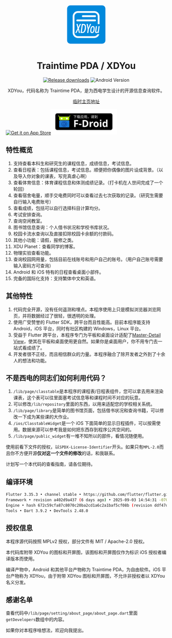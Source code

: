 <div align="center">
<img src="./assets/icon.png" style="border-radius:10px; margin:10px; width:120px" alt="XDYou">
<h1>Traintime PDA / XDYou</h1>

[![Release downloads](https://img.shields.io/github/downloads/BenderBlog/traintime_pda/total.svg)](https://GitHub.com/BenderBlog/traintime_pda/releases/) ![Android Version](https://img.shields.io/badge/Android%20API-23%2B-green)

XDYou，代码名称为 Traintime PDA，是为西电学生设计的开源信息查询软件。

[临时主页地址](https://legacy.superbart.top/xdyou.html) 
</div>

[<img src="https://developer.apple.com/assets/elements/badges/download-on-the-app-store.svg"
    alt="Get it on App Store"
    height="80">](https://apps.apple.com/us/app/xdyou/id6461723688?l=zh-Hans-CN)[<img src="https://raw.githubusercontent.com/f-droid/artwork/master/badge/get-it-on-zh-cn.svg"
    alt="Get it on F-Droid"
    height="80">](https://f-droid.org/zh_Hans/packages/io.github.benderblog.traintime_pda/)

## 特性概览

1. 支持查看本科生和研究生的课程信息，成绩信息，考试信息。
2. 查看日程表：包括课程信息，考试信息。顺便把你偶像的图片设成背景。（以及导入你对象的课表，写完真虐心啊）
3. 查看体育信息：体育课程信息和体测成绩记录。（打卡机在人世间完成了一个轮回）
4. 查看宿舍电量，顺手交电费同时可以查看过去七次获取的记录。（研究生需要自行输入电费账号）
5. 查看成绩，包括可以自行选择科目计算均分。
6. 考试安排查询。
7. 查询空闲教室。
8. 图书馆信息查询：个人借书状况和学校书库状况。
9. 校园卡流水查询以及直接扣除校园卡余额的付款码。
10. 其他小功能：请假，报修之类。
11. XDU Planet：查看同学的博客。
12. 物理实验查看功能。
13. 查询校园网用量，包括目前在线账号和用户自己的账号。（用户自己账号需要输入密码方可查询）
14. Android 和 iOS 特有的日程查看桌面小部件。
15. 完备的国际化支持：支持繁体中文和英语。

## 其他特性

1. 代码完全开源，没有任何遥测和埋点。本程序使用上只是模拟浏览器浏览网页，并将数据经过了很轻，很透明的处理。
2. 使用广受赞誉的 Flutter SDK，跨平台而且性能高。目前本程序能支持 Android，iOS 平台，同时有社区构建的 Windows，Linux 平台。
3. 受益于 Flutter 跨平台，本程序专门为平板和桌面设计适配了[Master-Detail View](https://blogs.windows.com/windowsdeveloper/2017/05/01/master-master-detail-pattern/)，使其在平板和桌面使用更自然。如果你是桌面用户，你不用专门去一站式看成绩了。
4. 开发者很不正经，而且相信群众的力量。本程序融合了除开发者之外到了十余人的想法和功能。

## 不是西电的同志们如何利用代码？

1. `/lib/page/classtable`是本程序的课程表/日程表组件，您可以拿去用来渲染课表，这个表可以往里面塞考试信息等和课程时间不对应的玩意。
2. 可以修改`/lib/repository`里面的东西，以用来适配您的学校相关系统。
3. `/lib/page/library`是简单的图书馆页面，包括借书状况和查询书籍，可以修改一下成为某些课的大作业。
4. `/ios/ClasstableWidget`是一个 iOS 下面简单的显示日程插件，可以按需使用。数据来源可以参考我是如何把东西存到程序公共空间的。
5. `/lib/page/public_widget`有一堆不知所以的部件，看情况随便用。

使用前看下文件的授权，以`SPDX-License-Identifier`开头。如果只有`MPL-2.0`而且你不方便开源**仅对这一个文件的修改**的话，和我联系。

计划写一个本代码的查看指南，请各位期待。

## 编译环境

```bash
Flutter 3.35.3 • channel stable • https://github.com/flutter/flutter.git
Framework • revision a402d9a437 (6 days ago) • 2025-09-03 14:54:31 -0700
Engine • hash 672c59cfa87c8070c20ba2cd1a6c2a1baf5cf08b (revision ddf47dd3ff) (5 days ago) • 2025-09-03 20:02:13.000Z
Tools • Dart 3.9.2 • DevTools 2.48.0
```

## 授权信息

本程序源代码按照 MPLv2 授权，部分文件有 MIT / Apache-2.0 授权。

本代码库附带 XDYou 的图标和开屏图，该图标和开屏图仅作为标识 iOS 授权者编译版本而使用。

编译产物中，Android 和其他平台产物称为 Traintime PDA，为自由软件。iOS 平台产物称为 XDYou，由于附带 XDYou 图标和开屏图，不允许非授权者以 XDYou 名义分发。

## 感谢名单

查看代码中`/lib/page/setting/about_page/about_page.dart`里面`getDevelopers`数组中的内容。

如果你对本程序啥想法，欢迎向我提出。
